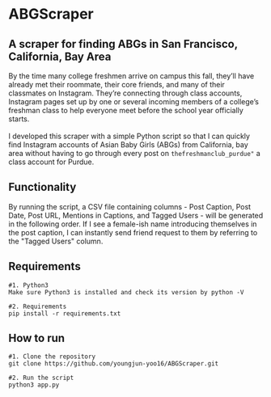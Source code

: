 # ABGScraper
## A scraper for finding ABGs in San Francisco, California, Bay Area
By the time many college freshmen arrive on campus this fall, they’ll have already met their roommate, their core friends, and many of their classmates on Instagram. They’re connecting through class accounts, Instagram pages set up by one or several incoming members of a college’s freshman class to help everyone meet before the school year officially starts. <br> <br>
I developed this scraper with a simple Python script so that I can quickly find Instagram accounts of Asian Baby Girls (ABGs) from California, bay area without having to go through every post on `thefreshmanclub_purdue"` a class account for Purdue. 

## Functionality
By running the script, a CSV file containing columns - Post Caption, Post Date, Post URL, Mentions in Captions, and Tagged Users - will be generated in the following order. If I see a female-ish name introducing themselves in the post caption, I can instantly send friend request to them by referring to the "Tagged Users" column.

## Requirements
```
#1. Python3
Make sure Python3 is installed and check its version by python -V 

#2. Requirements
pip install -r requirements.txt
```

## How to run
```
#1. Clone the repository 
git clone https://github.com/youngjun-yoo16/ABGScraper.git

#2. Run the script
python3 app.py
```
